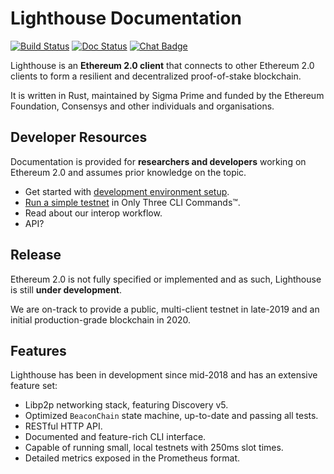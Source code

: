 # Lighthouse Documentation

[![Build Status]][Build Link] [![Doc Status]][Doc Link] [![Chat Badge]][Chat Link]

[Build Status]: https://gitlab.sigmaprime.io/sigp/lighthouse/badges/master/build.svg
[Build Link]: https://gitlab.sigmaprime.io/sigp/lighthouse/pipelines
[Chat Badge]: https://img.shields.io/badge/chat-discord-%237289da
[Chat Link]: https://discord.gg/cyAszAh
[Doc Status]:https://img.shields.io/badge/rust--docs-master-orange
[Doc Link]: http://lighthouse-docs.sigmaprime.io/

Lighthouse is an **Ethereum 2.0 client** that connects to other Ethereum 2.0
clients to form a resilient and decentralized proof-of-stake blockchain.

It is written in Rust, maintained by Sigma Prime and funded by the Ethereum
Foundation, Consensys and other individuals and organisations.

## Developer Resources

Documentation is provided for **researchers and developers** working on
Ethereum 2.0 and assumes prior knowledge on the topic.

- Get started with [development environment setup](setup.html).
- [Run a simple testnet](simple-testnet.html) in Only Three CLI Commands™.
- Read about our interop workflow.
- API?

## Release

Ethereum 2.0 is not fully specified or implemented and as such, Lighthouse is
still **under development**.

We are on-track to provide a public, multi-client testnet in late-2019 and an
initial production-grade blockchain in 2020.

## Features

Lighthouse has been in development since mid-2018 and has an extensive feature
set:

- Libp2p networking stack, featuring Discovery v5.
- Optimized `BeaconChain` state machine, up-to-date and
	passing all tests.
- RESTful HTTP API.
- Documented and feature-rich CLI interface.
- Capable of running small, local testnets with 250ms slot times.
- Detailed metrics exposed in the Prometheus format.

